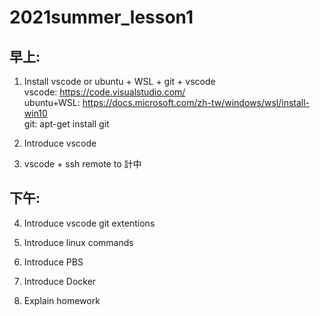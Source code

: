 # 2021summer_lesson1
## 早上:
1. Install vscode  or  ubuntu + WSL + git + vscode \
   vscode: https://code.visualstudio.com/ \
   ubuntu+WSL: https://docs.microsoft.com/zh-tw/windows/wsl/install-win10 \
   git: apt-get install git

2. Introduce vscode

3. vscode + ssh remote to 計中

## 下午:
4. Introduce vscode git extentions

5. Introduce linux commands

6. Introduce PBS

7. Introduce Docker

8. Explain homework
